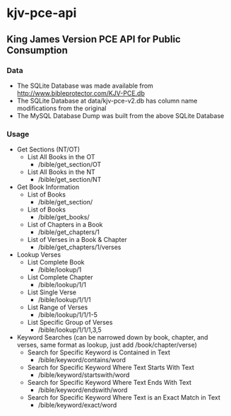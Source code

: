 # kjv-pce-api

## King James Version PCE API for Public Consumption

### Data
* The SQLite Database was made available from http://www.bibleprotector.com/KJV-PCE.db
* The SQLite Database at data/kjv-pce-v2.db has column name modifications from the original
* The MySQL Database Dump was built from the above SQLite Database

### Usage
* Get Sections (NT/OT)
  * List All Books in the OT
    * /bible/get_section/OT
  * List All Books in the NT
    * /bible/get_section/NT
* Get Book Information
  * List of Books
    * /bible/get_section/
  * List of Books
    * /bible/get_books/
  * List of Chapters in a Book
    * /bible/get_chapters/1
  * List of Verses in a Book & Chapter
    * /bible/get_chapters/1/verses
* Lookup Verses
  * List Complete Book
    * /bible/lookup/1
  * List Complete Chapter
    * /bible/lookup/1/1
  * List Single Verse
    * /bible/lookup/1/1/1
  * List Range of Verses
    * /bible/lookup/1/1/1-5
  * List Specific Group of Verses
    * /bible/lookup/1/1/1,3,5
* Keyword Searches (can be narrowed down by book, chapter, and verses, same format as lookup, just add /book/chapter/verse)
  * Search for Specific Keyword is Contained in Text
    * /bible/keyword/contains/word
  * Search for Specific Keyword Where Text Starts With Text
    * /bible/keyword/startswith/word
  * Search for Specific Keyword Where Text Ends With Text
    * /bible/keyword/endswith/word
  * Search for Specific Keyword Where Text is an Exact Match in Text
    * /bible/keyword/exact/word
